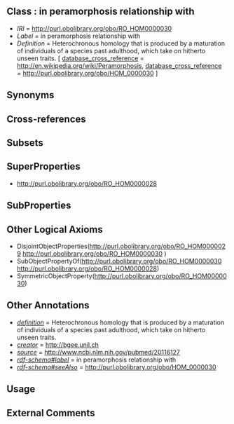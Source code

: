 
## Class : in peramorphosis relationship with

 * *IRI* = http://purl.obolibrary.org/obo/RO_HOM0000030
 * *Label* = in peramorphosis relationship with
 * *Definition* = Heterochronous homology that is produced by a maturation of individuals of a species past adulthood, which take on hitherto unseen traits. [ [database_cross_reference](../../ef/oboInOwl#hasDbXref.md) = http://en.wikipedia.org/wiki/Peramorphosis, [database_cross_reference](../../ef/oboInOwl#hasDbXref.md) = http://purl.obolibrary.org/obo/HOM_0000030 ]

## Synonyms


## Cross-references


## Subsets


## SuperProperties

 * <http://purl.obolibrary.org/obo/RO_HOM0000028>

## SubProperties


## Other Logical Axioms

 * DisjointObjectProperties(<http://purl.obolibrary.org/obo/RO_HOM0000029> <http://purl.obolibrary.org/obo/RO_HOM0000030> )
 * SubObjectPropertyOf(<http://purl.obolibrary.org/obo/RO_HOM0000030> <http://purl.obolibrary.org/obo/RO_HOM0000028>)
 * SymmetricObjectProperty(<http://purl.obolibrary.org/obo/RO_HOM0000030>)

## Other Annotations

 * *[definition](../../IAO/15/IAO_0000115.md)* = Heterochronous homology that is produced by a maturation of individuals of a species past adulthood, which take on hitherto unseen traits.
 * *[creator](../../or/creator.md)* = http://bgee.unil.ch
 * *[source](../../ce/source.md)* = http://www.ncbi.nlm.nih.gov/pubmed/20116127
 * *[rdf-schema#label](../../el/rdf-schema#label.md)* = in peramorphosis relationship with
 * *[rdf-schema#seeAlso](../../so/rdf-schema#seeAlso.md)* = http://purl.obolibrary.org/obo/HOM_0000030

## Usage


## External Comments

